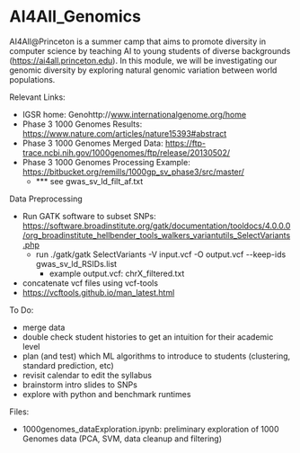 # AI4All_Genomics

AI4All@Princeton is a summer camp that aims to promote diversity in computer science by teaching AI to young students of diverse backgrounds (https://ai4all.princeton.edu).  In this module, we will be investigating our genomic diversity by exploring natural genomic variation between world populations.

Relevant Links:
- IGSR home: Genohttp://www.internationalgenome.org/home
- Phase 3 1000 Genomes Results: https://www.nature.com/articles/nature15393#abstract
- Phase 3 1000 Genomes Merged Data: https://ftp-trace.ncbi.nih.gov/1000genomes/ftp/release/20130502/
- Phase 3 1000 Genomes Processing Example: https://bitbucket.org/remills/1000gp_sv_phase3/src/master/
  - *** see gwas_sv_ld_filt_af.txt 
  
Data Preprocessing
- Run GATK software to subset SNPs: https://software.broadinstitute.org/gatk/documentation/tooldocs/4.0.0.0/org_broadinstitute_hellbender_tools_walkers_variantutils_SelectVariants.php
  - run ./gatk/gatk SelectVariants -V input.vcf -O output.vcf --keep-ids gwas_sv_ld_RSIDs.list 
    - example output.vcf: chrX_filtered.txt
 - concatenate vcf files using vcf-tools
  - https://vcftools.github.io/man_latest.html

To Do:
- merge data
- double check student histories to get an intuition for their academic level
- plan (and test) which ML algorithms to introduce to students (clustering, standard prediction, etc)
- revisit calendar to edit the syllabus
- brainstorm intro slides to SNPs
- explore with python and benchmark runtimes

Files:
- 1000genomes_dataExploration.ipynb: preliminary exploration of 1000 Genomes data (PCA, SVM, data cleanup and filtering)
